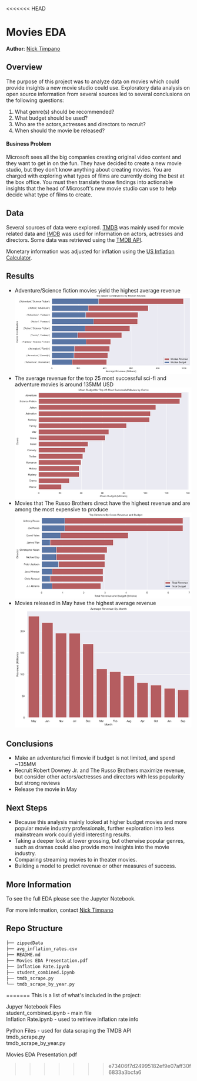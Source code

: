 <<<<<<< HEAD
# Movies EDA 
**Author**: [Nick Timpano](mailto:nick.timpano@gmail.com)

## Overview
The purpose of this project was to analyze data on movies which could provide insights a new movie studio could use. Exploratory data analysis on open source information from several sources led to several conclusions on the following questions:
1. What genre(s) should be recommended? 
2. What budget should be used? 
3. Who are the actors,actresses and directors to recruit? 
4. When should the movie be released? 

#### Business Problem 
Microsoft sees all the big companies creating original video content and they want to get in on the fun. They have decided to create a new movie studio, but they don’t know anything about creating movies. You are charged with exploring what types of films are currently doing the best at the box office. You must then translate those findings into actionable insights that the head of Microsoft's new movie studio can use to help decide what type of films to create.

## Data 
Several sources of data were explored. [TMDB](https://www.themoviedb.org/?language=en-US) was mainly used for movie related data and [IMDB](https://www.imdb.com/interfaces/) was used for information on actors, actresses and directors. Some data was retrieved using the [TMDB API](https://developers.themoviedb.org/3/getting-started/introduction). 

Monetary information was adjusted for inflation using the [US Inflation Calculator](https://www.usinflationcalculator.com/inflation/historical-inflation-rates). 

## Results
- Adventure/Science fiction movies yield the highest average revenue 
![revenue_by_genre_combo](./pictures/genre_combinations_median_revenue.png)
- The average revenue for the top 25 most successful sci-fi and adventure movies is around 135MM USD  
![budget_top_25](./pictures/budget_top_25_by_genre.png)
- Movies that The Russo Brothers direct have the highest revenue and are among the most expensive to produce 
![directors](./pictures/top_directors_revenue.png)
- Movies released in May have the highest average revenue 
![revenue_by_month](./pictures/mean_revenue_per_month.png)

## Conclusions 

- Make an adventure/sci fi movie if budget is not limited, and spend ~135MM 
- Recruit Robert Downey Jr. and The Russo Brothers maximize revenue, but consider other actors/actresses and directors with less popularity but strong reviews  
- Release the movie in May 

## Next Steps 
- Because this analysis mainly looked at higher budget movies and more popular movie industry professionals, further exploration into less mainstream work could yield interesting results. 
- Taking a deeper look at lower grossing, but otherwise popular genres, such as dramas could also provide more insights into the movie industry. 
- Comparing streaming movies to in theater movies. 
- Building a model to predict revenue or other measures of success. 

## More Information 
To see the full EDA please see the Jupyter Notebook. 

For more information, contact [Nick Timpano](mailto:nick.timpano@gmail.com)

## Repo Structure 

```
├── zippedData
├── avg_inflation_rates.csv
├── README.md
├── Movies EDA Presentation.pdf
├── Inflation Rate.ipynb
├── student_combined.ipynb
├── tmdb_scrape.py
└── tmdb_scrape_by_year.py
```

=======
This is a list of what's included in the project:   
  
Jupyer Notebook Files  
student_combined.ipynb - main file  
Inflation Rate.ipynb - used to retrieve inflation rate info   
  
Python Files - used for data scraping the TMDB API   
tmdb_scrape.py   
tmdb_scrape_by_year.py   

Movies EDA Presentation.pdf   

>>>>>>> e73406f7d24995182ef9e07aff30f6833a3bcfa6
